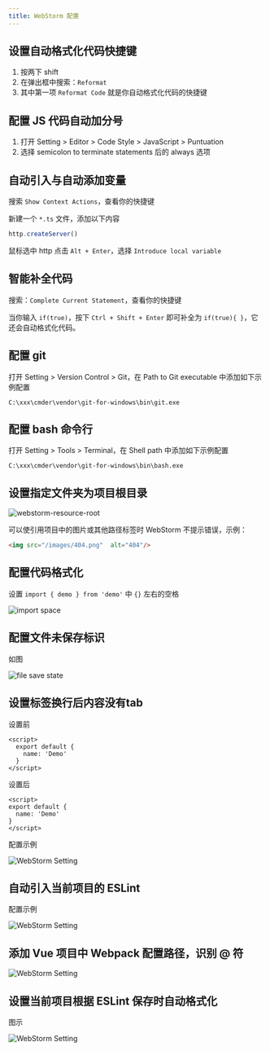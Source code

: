 ```yaml
---
title: WebStorm 配置
---
```


## 设置自动格式化代码快捷键

1. 按两下 shift
2. 在弹出框中搜索：`Reformat`
3. 其中第一项 `Reformat Code` 就是你自动格式化代码的快捷键

## 配置 JS 代码自动加分号

1. 打开 Setting > Editor > Code Style > JavaScript > Puntuation
2. 选择 semicolon to terminate statements 后的 always 选项

## 自动引入与自动添加变量

搜索 `Show Context Actions`，查看你的快捷键

新建一个 `*.ts` 文件，添加以下内容

```js
http.createServer()
```

鼠标选中 http 点击 `Alt + Enter`，选择 `Introduce local variable`


## 智能补全代码

搜索：`Complete Current Statement`，查看你的快捷键

当你输入 `if(true)`，按下 `Ctrl + Shift + Enter` 即可补全为 `if(true){ }`，它还会自动格式化代码。

## 配置 git

打开 Setting > Version Control > Git，在 Path to Git executable 中添加如下示例配置

```
C:\xxx\cmder\vendor\git-for-windows\bin\git.exe
```

## 配置 bash 命令行

打开 Setting > Tools > Terminal，在 Shell path 中添加如下示例配置

```
C:\xxx\cmder\vendor\git-for-windows\bin\bash.exe
```

## 设置指定文件夹为项目根目录

![webstorm-resource-root](/images/webstorm-resource-root.png)

可以使引用项目中的图片或其他路径标签时 WebStorm 不提示错误，示例：

```html
<img src="/images/404.png"  alt="404"/>
```

## 配置代码格式化

设置 `import { demo } from 'demo'` 中 `{}` 左右的空格

![import space](/images/setting-import-curly-braces-about-space.png)

## 配置文件未保存标识

如图

![file save state](/images/webstorm-file-save-state.png)

## 设置标签换行后内容没有tab

设置前

```vue
<script>
  export default {
    name: 'Demo'
  }
</script>
```

设置后

```vue
<script>
export default {
  name: 'Demo'
}
</script>
```

配置示例

![WebStorm Setting](/images/webstorm-label-tab.jpg)

## 自动引入当前项目的 ESLint

配置示例

![WebStorm Setting](/images/webstorm-import-eslint.jpg)

## 添加 Vue 项目中 Webpack 配置路径，识别 @ 符

![WebStorm Setting](/images/webstorm-vue-webpack.jpg)


## 设置当前项目根据 ESLint 保存时自动格式化

图示

![WebStorm Setting](/images/webstorm-setting-eslint.jpg)
